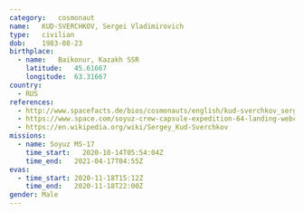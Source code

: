 ```yaml
---
category:	cosmonaut
name:	KUD-SVERCHKOV, Sergei Vladimirovich
type:	civilian
dob:	1983-08-23
birthplace:
  - name:	Baikonur, Kazakh SSR
    latitude:	45.61667
    longitude:	63.31667
country:
  - RUS
references:
  - http://www.spacefacts.de/bios/cosmonauts/english/kud-sverchkov_sergei.htm
  - https://www.space.com/soyuz-crew-capsule-expedition-64-landing-webcast
  - https://en.wikipedia.org/wiki/Sergey_Kud-Sverchkov
missions:
  - name: Soyuz MS-17
    time_start:   2020-10-14T05:54:04Z
    time_end:	2021-04-17T04:55Z
evas:
  - time_start: 2020-11-18T15:12Z
    time_end:   2020-11-18T22:00Z
gender:	Male
---
```

